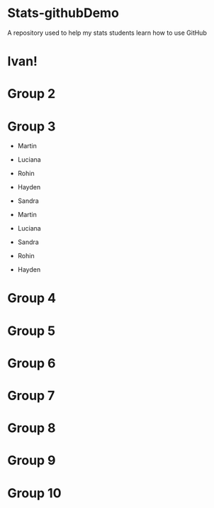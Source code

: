 # Stats-githubDemo
A repository used to help my stats students learn how to use GitHub

Ivan!
===

Group 2
===

# Group 3
- Martin
- Luciana
- Rohin
- Hayden
- Sandra

- Martin
- Luciana
- Sandra
- Rohin
- Hayden

Group 4
===

Group 5
===

Group 6
===

Group 7
===

Group 8
===

Group 9
===

Group 10
===
